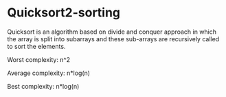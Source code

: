 # Quicksort2-sorting
Quicksort is an algorithm based on divide and conquer approach in which the array is split into subarrays and these sub-arrays are recursively called to sort the elements.

Worst complexity: n^2

Average complexity: n*log(n)

Best complexity: n*log(n)

